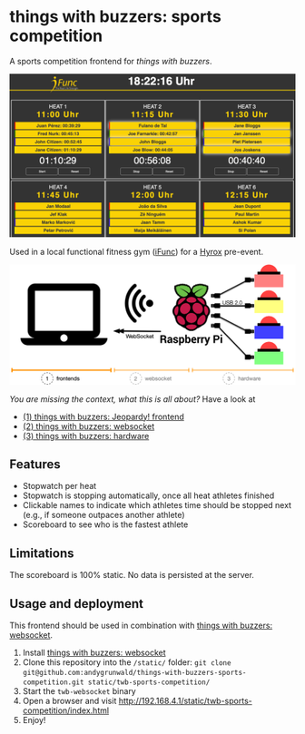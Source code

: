 # things with buzzers: sports competition

A sports competition frontend for _things with buzzers_.

<p align="center">
  <img src="images/scoreboard.png" title="The scoreboard" alt="The scoreboard">
</p>

Used in a local functional fitness gym ([iFunc](https://www.ifunc.de/)) for a [Hyrox](https://hyrox.com/) pre-event.

<p align="center">
  <img src="images/buzzer-setup-frontends.png" title="The finished product: Four buzzers, a Raspberry Pi incl. hat" alt="The finished product: Four buzzers, a Raspberry Pi incl. hat">
</p>

_You are missing the context, what this is all about?_
Have a look at

* [(1) things with buzzers: Jeopardy! frontend](https://github.com/andygrunwald/things-with-buzzers-jeopardy)
* [(2) things with buzzers: websocket](https://github.com/andygrunwald/things-with-buzzers-websocket)
* [(3) things with buzzers: hardware](https://github.com/andygrunwald/things-with-buzzers-hardware)

## Features

* Stopwatch per heat
* Stopwatch is stopping automatically, once all heat athletes finished
* Clickable names to indicate which athletes time should be stopped next (e.g., if someone outpaces another athlete)
* Scoreboard to see who is the fastest athlete

## Limitations

The scoreboard is 100% static.
No data is persisted at the server.

## Usage and deployment

This frontend should be used in combination with [things with buzzers: websocket](https://github.com/andygrunwald/things-with-buzzers-websocket).

1. Install [things with buzzers: websocket](https://github.com/andygrunwald/things-with-buzzers-websocket)
2. Clone this repository into the `/static/` folder: `git clone git@github.com:andygrunwald/things-with-buzzers-sports-competition.git static/twb-sports-competition/`
3. Start the `twb-websocket` binary
4. Open a browser and visit http://192.168.4.1/static/twb-sports-competition/index.html
5. Enjoy!